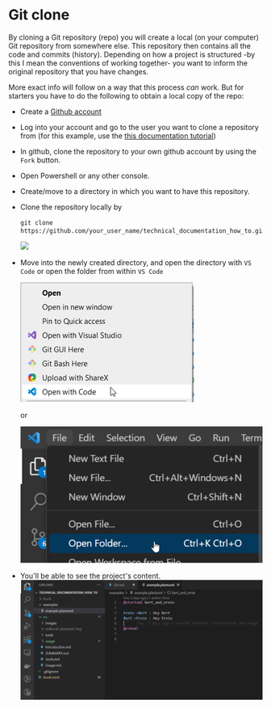 # Git clone

By cloning a Git repository (repo) you will create a local (on your computer) Git repository from somewhere else. This repository then contains all the code and commits (history). Depending on how a project is structured -by this I mean the conventions of working together- you want to inform the original repository that you have changes.

More exact info will follow on a way that this process _can_ work. But for starters you have to do the following to obtain a local copy of the repo:

- Create a [Github account](https://github.com/signup?)
- Log into your account and go to the user you want to clone a repository from (for this example, use the [this documentation tutorial](https://github.com/m-inau/technical_documentation_how_to))
- In github, clone the repository to your own github account by using the `Fork` button.
- Open Powershell or any other console.
- Create/move to a directory in which you want to have this repository.
- Clone the repository locally by 
  ```
  git clone https://github.com/your_user_name/technical_documentation_how_to.git
  ```
  ![](images/powershell_git_clone.png)
- Move into the newly created directory, and open the directory with `VS Code` or open the folder from within `VS Code`
  
  ![open_repository_with_vscode](open_repository.png)

  or

  ![open_repositort_within_vscode](code_open_folder.png)

- You'll be able to see the project's content.
  ![code_view_project](code_view_project.png)